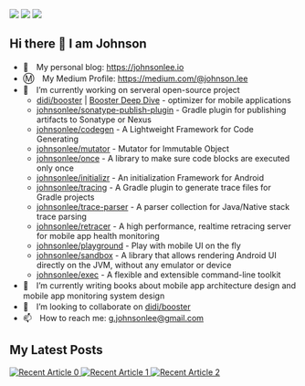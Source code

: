 <a href="#"><img src="https://img.shields.io/github/followers/johnsonlee?color=green&logo=github&style=for-the-badge"></a> <a href="#"><img src="https://img.shields.io/github/stars/johnsonlee?affiliations=COLLABORATOR&color=green&logo=github&style=for-the-badge"></a> <a href="https://johnsonlee.io/donate/?WeChatQR=/img/WeChatQR.png&AliPayQR=/img/AliPayQR.png"><img src="https://img.shields.io/static/v1?label=By%20Me%20A%20Coffe&message=%F0%9F%92%96&color=green&style=for-the-badge&logo=buy-me-a-coffee"></a>

## Hi there 👋  I am Johnson

- 📝　My personal blog: https://johnsonlee.io
- Ⓜ️　My Medium Profile: https://medium.com/@johnson.lee
- 🔭　I’m currently working on serveral open-source project
  - [didi/booster](https://github.com/didi/booster) | [Booster Deep Dive](https://booster.johnsonlee.io/) - optimizer for mobile applications
  - [johnsonlee/sonatype-publish-plugin](https://github.com/johnsonlee/sonatype-publish-plugin) - Gradle plugin for publishing artifacts to Sonatype or Nexus
  - [johnsonlee/codegen](https://github.com/johnsonlee/codegen) - A Lightweight Framework for Code Generating
  - [johnsonlee/mutator](https://github.com/johnsonlee/mutator) - Mutator for Immutable Object
  - [johnsonlee/once](https://github.com/johnsonlee/once) - A library to make sure code blocks are executed only once
  - [johnsonlee/initializr](https://github.com/johnsonlee/initializr) - An initialization Framework for Android
  - [johnsonlee/tracing](https://github.com/johnsonlee/tracing) - A Gradle plugin to generate trace files for Gradle projects
  - [johnsonlee/trace-parser](https://github.com/johnsonlee/trace-parser) - A parser collection for Java/Native stack trace parsing
  - [johnsonlee/retracer](https://github.com/johnsonlee/retracer) - A high performance, realtime retracing server for mobile app health monitoring
  - [johnsonlee/playground](https://github.com/johnsonlee/playground) - Play with mobile UI on the fly
  - [johnsonlee/sandbox](https://github.com/johnsonlee/sandbox) - A library that allows rendering Android UI directly on the JVM, without any emulator or device
  - [johnsonlee/exec](https://github.com/johnsonlee/exec) - A flexible and extensible command-line toolkit
- 🌱　I’m currently writing books about mobile app architecture design and mobile app monitoring system design
- 👯　I’m looking to collaborate on [didi/booster](https://github.com/didi/booster)
- 📫　How to reach me: g.johnsonlee@gmail.com

## My Latest Posts

<a target="_blank" href="https://github-readme-medium-recent-article.vercel.app/medium/@johnson.lee/0"><img src="https://github-readme-medium-recent-article.vercel.app/medium/@johnson.lee/0" alt="Recent Article 0">
<a target="_blank" href="https://github-readme-medium-recent-article.vercel.app/medium/@johnson.lee/1"><img src="https://github-readme-medium-recent-article.vercel.app/medium/@johnson.lee/1" alt="Recent Article 1">
<a target="_blank" href="https://github-readme-medium-recent-article.vercel.app/medium/@johnson.lee/2"><img src="https://github-readme-medium-recent-article.vercel.app/medium/@johnson.lee/2" alt="Recent Article 2">
